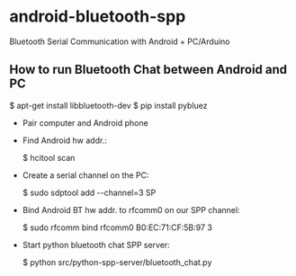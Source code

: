 android-bluetooth-spp
=====================

Bluetooth Serial Communication with Android + PC/Arduino


How to run Bluetooth Chat between Android and PC
------------------------------------------------

$ apt-get install libbluetooth-dev
$ pip install pybluez

* Pair computer and Android phone
* Find Android hw addr.:

	$ hcitool scan

* Create a serial channel on the PC: 

	$ sudo sdptool add --channel=3 SP

* Bind Android BT hw addr. to rfcomm0 on our SPP channel: 

	$ sudo rfcomm bind rfcomm0 B0:EC:71:CF:5B:97 3

* Start python bluetooth chat SPP server:

	$ python src/python-spp-server/bluetooth_chat.py
